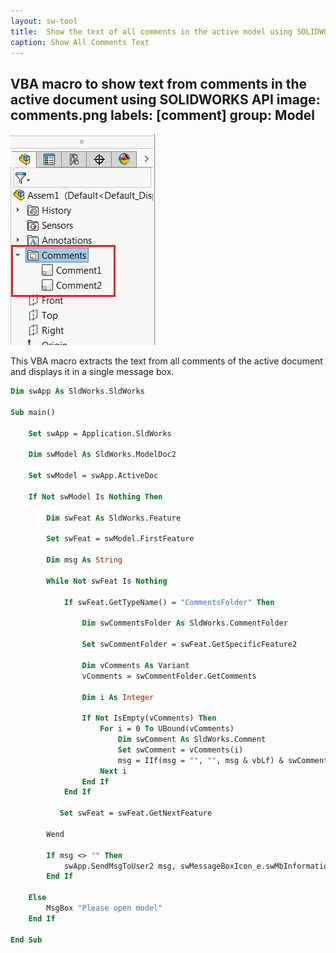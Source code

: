 ```yaml
---
layout: sw-tool
title:  Show the text of all comments in the active model using SOLIDWORKS API
caption: Show All Comments Text
---
```

 VBA macro to show text from comments in the active document using SOLIDWORKS API
image: comments.png
labels: [comment]
group: Model
---
![Comments in the Feature Manager Tree](comments-features.png)

This VBA macro extracts the text from all comments of the active document and displays it in a single message box.

~~~ vb
Dim swApp As SldWorks.SldWorks

Sub main()
    
    Set swApp = Application.SldWorks
    
    Dim swModel As SldWorks.ModelDoc2
    
    Set swModel = swApp.ActiveDoc
    
    If Not swModel Is Nothing Then
    
        Dim swFeat As SldWorks.Feature
        
        Set swFeat = swModel.FirstFeature
        
        Dim msg As String
        
        While Not swFeat Is Nothing
        
            If swFeat.GetTypeName() = "CommentsFolder" Then
                
                Dim swCommentsFolder As SldWorks.CommentFolder
                
                Set swCommentFolder = swFeat.GetSpecificFeature2
                
                Dim vComments As Variant
                vComments = swCommentFolder.GetComments
 
                Dim i As Integer
                
                If Not IsEmpty(vComments) Then
                    For i = 0 To UBound(vComments)
                        Dim swComment As SldWorks.Comment
                        Set swComment = vComments(i)
                        msg = IIf(msg = "", "", msg & vbLf) & swComment.Text
                    Next i
                End If
            End If
           
           Set swFeat = swFeat.GetNextFeature
           
        Wend
        
        If msg <> "" Then
            swApp.SendMsgToUser2 msg, swMessageBoxIcon_e.swMbInformation, swMessageBoxBtn_e.swMbOk
        End If
        
    Else
        MsgBox "Please open model"
    End If
    
End Sub

~~~


